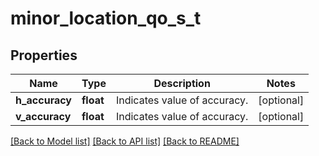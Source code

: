 # minor_location_qo_s_t

## Properties
Name | Type | Description | Notes
------------ | ------------- | ------------- | -------------
**h_accuracy** | **float** | Indicates value of accuracy. | [optional] 
**v_accuracy** | **float** | Indicates value of accuracy. | [optional] 

[[Back to Model list]](../README.md#documentation-for-models) [[Back to API list]](../README.md#documentation-for-api-endpoints) [[Back to README]](../README.md)


